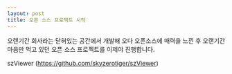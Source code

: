 ```yaml
---
layout: post
title: 오픈 소스 프로젝트 시작
---
```


오랜기간 회사라는 닫혀있는 공간에서 개발해 오다 오픈소스에 매력을 느낀 후 오랜기간 마음만 먹고 있던 오픈 소스 프로젝트를 이제야 진행합니다. 

szViewer (https://github.com/skyzerotiger/szViewer) 

